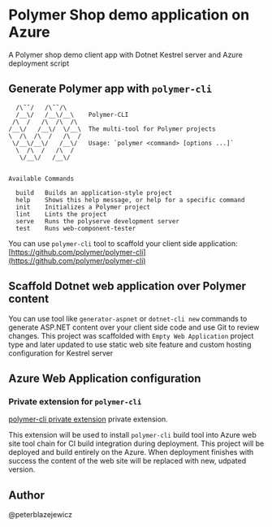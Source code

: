 # Polymer Shop demo application on Azure

A Polymer shop demo client app with Dotnet Kestrel server and Azure deployment script

## Generate Polymer app with `polymer-cli`

```
  /\˜˜/   /\˜˜/\   
  /__\/   /__\/__\    Polymer-CLI
 /\  /   /\  /\  /\ 
/__\/   /__\/  \/__\  The multi-tool for Polymer projects
\  /\  /\  /   /\  /
 \/__\/__\/   /__\/   Usage: `polymer <command> [options ...]`
  \  /\  /   /\  /  
   \/__\/   /__\/   


Available Commands

  build   Builds an application-style project                     
  help    Shows this help message, or help for a specific command 
  init    Initializes a Polymer project                           
  lint    Lints the project                                       
  serve   Runs the polyserve development server                   
  test    Runs web-component-tester
  ```

You can use `polymer-cli` tool to scaffold your client side application: [https://github.com/polymer/polymer-cli](https://github.com/polymer/polymer-cli)

## Scaffold Dotnet web application over Polymer content

You can use tool like `generator-aspnet` or `dotnet-cli new` commands to generate ASP.NET content over your client side code and use Git to review changes. This project was scaffolded with `Empty Web Application` project type and later updated to use static web site feature and custom hosting configuration for Kestrel server

## Azure Web Application configuration

### Private extension for `polymer-cli`

[polymer-cli private extension](https://github.com/peterblazejewicz/polymer-cli-extension) private extension.

This extension will be used to install `polymer-cli` build tool into Azure web site tool chain for CI build integration during deployment. This project will be deployed and build entirely on the Azure. When deployment finishes with success the content of the web site will be replaced with new, udpated version.

## Author

@peterblazejewicz